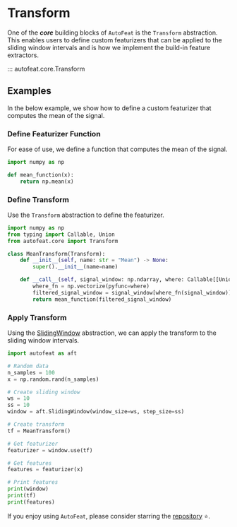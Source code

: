 # Transform

One of the ***core*** building blocks of `AutoFeat` is the `Transform` abstraction. This enables users to define custom featurizers that can be applied to the sliding window intervals and is how we implement the build-in feature extractors. 

::: autofeat.core.Transform

## Examples

In the below example, we show how to define a custom featurizer that computes the mean of the signal.

### Define Featurizer Function

For ease of use, we define a function that computes the mean of the signal.

```python
import numpy as np

def mean_function(x):
    return np.mean(x)
```

### Define Transform

Use the `Transform` abstraction to define the featurizer.

```python
import numpy as np
from typing import Callable, Union
from autofeat.core import Transform

class MeanTransform(Transform):
    def __init__(self, name: str = "Mean") -> None:
        super().__init__(name=name)

    def __call__(self, signal_window: np.ndarray, where: Callable[[Union[int, float, np.int_, np.float_]], Union[bool, np.bool_]] = lambda x: not np.isnan(x)) -> Union[np.float_, np.int_]:
        where_fn = np.vectorize(pyfunc=where)
        filtered_signal_window = signal_window[where_fn(signal_window)]
        return mean_function(filtered_signal_window)
```

### Apply Transform

Using the [SlidingWindow](fixed_window.md) abstraction, we can apply the transform to the sliding window intervals.

```python
import autofeat as aft

# Random data
n_samples = 100
x = np.random.rand(n_samples)

# Create sliding window
ws = 10
ss = 10
window = aft.SlidingWindow(window_size=ws, step_size=ss)

# Create transform
tf = MeanTransform()

# Get featurizer
featurizer = window.use(tf)

# Get features
features = featurizer(x)

# Print features
print(window)
print(tf)
print(features)
```

If you enjoy using `AutoFeat`, please consider starring the [repository](https://github.com/autonlab/AutoFeat) ⭐️.
